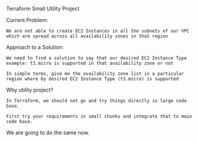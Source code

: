 Terraform Small Utility Project

Current Problem:

    We are not able to create EC2 Instances in all the subnets of our VPC which are spread across all availability zones in that region

Approach to a Solution:

    We need to find a solution to say that our desired EC2 Instance Type example: t3.micro is supported in that availability zone or not

    In simple terms, give me the availability zone list in a particular region where by desired EC2 Instance Type (t3.micro) is supported

Why utility project?

    In Terraform, we should not go and try things directly in large code base.

    First try your requirements in small chunks and integrate that to main code base.

We are going to do the same now.